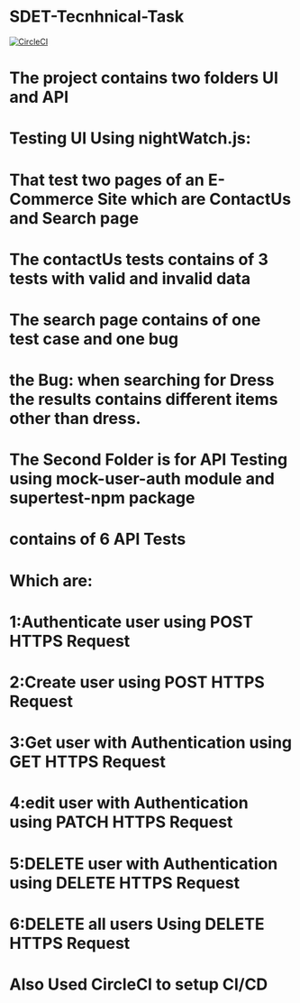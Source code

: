 # SDET-Tecnhnical-Task

[![CircleCI](https://dl.circleci.com/status-badge/img/circleci/6wZLmLjoazoQKqY8JxgwLz/FaKr68pi1fKomEh25NGrQw/tree/main.svg?style=svg&circle-token=01211aa7090146af985e1b313f3655e97388b420)](https://dl.circleci.com/status-badge/redirect/circleci/6wZLmLjoazoQKqY8JxgwLz/FaKr68pi1fKomEh25NGrQw/tree/main)

# The project contains two folders UI and API
# Testing UI Using nightWatch.js:
# That test two pages of an E-Commerce Site which are ContactUs and Search page
# The contactUs tests contains of 3 tests with valid and invalid data
# The search page contains of one test case and one bug
# the Bug: when searching for Dress the results contains different items other than dress.



# The Second Folder is for API Testing using mock-user-auth module and supertest-npm package
# contains of 6 API Tests
# Which are:
# 1:Authenticate user using	POST HTTPS Request
# 2:Create user	using POST HTTPS Request
# 3:Get user with Authentication using	GET HTTPS Request
# 4:edit	user with Authentication using	PATCH HTTPS Request
# 5:DELETE user with Authentication using	DELETE HTTPS Request
# 6:DELETE all users Using DELETE HTTPS Request

# Also Used CircleCI to setup CI/CD 
